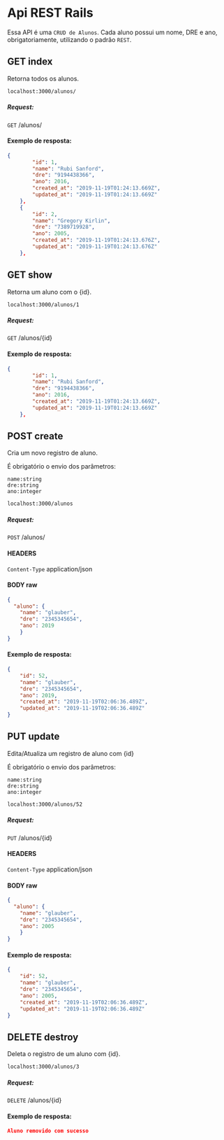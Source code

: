 # Api REST Rails

Essa API é uma `CRUD de Alunos`. Cada aluno possui um nome, DRE e ano, obrigatoriamente, utilizando o padrão `REST`.

## GET index
Retorna todos os alunos.

```sh
localhost:3000/alunos/
```
##### Request:
`GET` /alunos/

#### Exemplo de resposta:
```json
{
        "id": 1,
        "name": "Rubi Sanford",
        "dre": "9194438366",
        "ano": 2016,
        "created_at": "2019-11-19T01:24:13.669Z",
        "updated_at": "2019-11-19T01:24:13.669Z"
    },
    {
        "id": 2,
        "name": "Gregory Kirlin",
        "dre": "7389719928",
        "ano": 2005,
        "created_at": "2019-11-19T01:24:13.676Z",
        "updated_at": "2019-11-19T01:24:13.676Z"
    },
```

## GET show
Retorna um aluno com o {id}.

```sh
localhost:3000/alunos/1
```
##### Request: 
`GET` /alunos/{id}

#### Exemplo de resposta:
```json
{
        "id": 1,
        "name": "Rubi Sanford",
        "dre": "9194438366",
        "ano": 2016,
        "created_at": "2019-11-19T01:24:13.669Z",
        "updated_at": "2019-11-19T01:24:13.669Z"
    },
```

## POST create
Cria um novo registro de aluno.

É obrigatório o envio dos parâmetros:

    name:string
    dre:string
    ano:integer

```sh
localhost:3000/alunos
```
##### Request: 
`POST` /alunos/

#### HEADERS

`Content-Type` application/json

#### BODY raw

``` json
{
  "aluno": {
    "name": "glauber",
    "dre": "2345345654",
    "ano": 2019
	}
}
```
#### Exemplo de resposta:
```json
{
    "id": 52,
    "name": "glauber",
    "dre": "2345345654",
    "ano": 2019,
    "created_at": "2019-11-19T02:06:36.489Z",
    "updated_at": "2019-11-19T02:06:36.489Z"
}
```

## PUT update
Edita/Atualiza um registro de aluno com {id}

É obrigatório o envio dos parâmetros:

    name:string
    dre:string
    ano:integer

```sh
localhost:3000/alunos/52
```
##### Request: 
`PUT` /alunos/{id}

#### HEADERS

`Content-Type` application/json

#### BODY raw

``` json
{
  "aluno": {
    "name": "glauber",
    "dre": "2345345654",
    "ano": 2005
	}
}
```

#### Exemplo de resposta:
```json
{
    "id": 52,
    "name": "glauber",
    "dre": "2345345654",
    "ano": 2005,
    "created_at": "2019-11-19T02:06:36.489Z",
    "updated_at": "2019-11-19T02:06:36.489Z"
}
```

## DELETE destroy
Deleta o registro de um aluno com {id}.

```sh
localhost:3000/alunos/3
```
##### Request: 
`DELETE` /alunos/{id}

#### Exemplo de resposta:
```json
Aluno removido com sucesso
```
